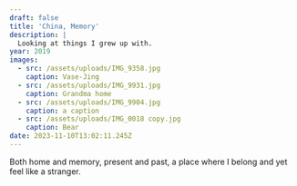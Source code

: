 ```yaml
---
draft: false
title: 'China, Memory'
description: |
  Looking at things I grew up with.
year: 2019
images:
  - src: /assets/uploads/IMG_9358.jpg
    caption: Vase-Jing
  - src: /assets/uploads/IMG_9931.jpg
    caption: Grandma home
  - src: /assets/uploads/IMG_9904.jpg
    caption: a caption
  - src: /assets/uploads/IMG_0018 copy.jpg
    caption: Bear
date: 2023-11-10T13:02:11.245Z
---
```


Both home and memory, present and past, a place where I belong and yet feel like a stranger.
